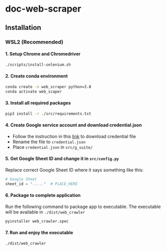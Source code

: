 # doc-web-scraper

## Installation

### WSL2 (Recommended)

#### 1. Setup Chrome and Chromedriver
```bash
./scripts/install-selenium.sh
```

#### 2. Create conda environment
```bash
conda create -n web_scraper python=3.8
conda activate web_scaper
```

#### 3. Install all required packages
```bash
pip3 install -r ./src/requirements.txt
```

#### 4. Create Google service account and download credential.json
- Follow the instruction in this [link](https://skaaptjop.medium.com/access-gsuite-apis-on-your-domain-using-a-service-account-e2a8dbda287c) to download credential file
- Rename the file to `credential.json`
- Place `credential.json` in `src/g_suite/`

#### 5. Get Google Sheet ID and change it in `src/config.py`

Replace correct Google Sheet ID where it says something like this:
```python
# Google Sheet
sheet_id = "....."  # PLACE_HERE
```

#### 6. Package to complete application

Run the following command to package app to executable. The executable will be available in `./dist/web_crawler`

```bash
pyinstaller web_crawler.spec
```

#### 7. Run and enjoy the executable
```bash
./dist/web_crawler
```